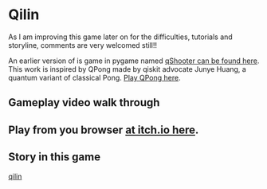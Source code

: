 # Qilin


As I am improving this game later on for the difficulties, tutorials and storyline, comments are very welcomed still!!

An earlier version of is game in pygame named [qShooter can be found here](https://github.com/wslu42/qShooter).
This work is inspired by QPong made by qiskit advocate Junye Huang, a quantum variant of classical Pong. [Play QPong here](https://alfa871212.itch.io/qpong).



## Gameplay video walk through


## Play from you browser [at itch.io here](https://wslu42.itch.io/qilin).


## Story in this game
[qilin](https://user-images.githubusercontent.com/29524895/135762834-b42ec035-03ec-4d74-9777-e0e5ac7cfd13.png)

